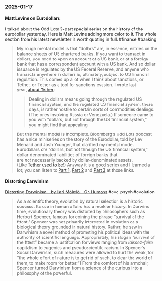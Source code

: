 ### 2025-01-17
#### Matt Levine on Eurodollars
I talked about the Odd Lots 3-part special series on the history of the eurodollar yesterday. Here is Matt Levine adding more color to it. The whole section from his latest newsletter is worth quoting in full. #finance #banking 

> My rough mental model is that “dollars” are, in essence, entries on the balance sheets of US chartered banks. If you want to transact in dollars, you need to open an account at a US bank, or at a foreign bank that has a correspondent account with a US bank. And so dollar issuance is regulated by the US Federal Reserve, and anyone who transacts anywhere in dollars is, ultimately, subject to US financial regulation. This comes up a lot when I think about sanctions, or Tether, or Tether as a tool for sanctions evasion. I wrote last year, [about Tether](https://links.message.bloomberg.com/u/click?_t=f574328d4d0c4c359b90d8e49b10e21d&_m=a59851325004416786fa0da223888f14&_e=iXfp1dzcYh8B-Auf2gOhl0EwcZSaTcIB5c8zik1cqeqQFaotSL-LYr9BjqRR6TglunbkYCiRlwFFsXSR9zlMC-V9bIfhhjCOCX3RiSM2z7VmdBW2y4p2Zl532DxG0ulD6AR7ya6fO8EkF7rbVEusYm_P7bY8kyN0WvBXb6UFM4PFmtayyUOW5H3AeLuZ2FarTVRPK0Vm24LSo91YoeG7w-geIHiQLTzdyPh1qYC4-EeQfF37GelTTIp6O9kPe6r2Yxqc68qNLr9AxmmCFidbWSgf5dgg4yoX58iKSsBc1w04U1AEfrIjwAqO1cMgngXH7HJNy-V390s4i2Fj9wFY6g%3D%3D):
> 
> > Dealing in dollars means going through the regulated US financial system, and the regulated US financial system, these days, is rather hostile to certain sorts of commodities dealings. (The ones involving Russia or Venezuela.) If someone came to you with “dollars, but not through the US financial system,” you might find that appealing.
> 
> But this mental model is incomplete. Bloomberg’s Odd Lots podcast has a nice miniseries on the story of the Eurodollar, told by Lev Menand and Josh Younger, that clarified my mental model. Eurodollars _are_ “dollars, but not through the US financial system,” dollar-denominated liabilities of foreign banks that are _not_ necessarily backed by dollar-denominated assets. (Like [Tether](https://links.message.bloomberg.com/u/click?_t=f574328d4d0c4c359b90d8e49b10e21d&_m=a59851325004416786fa0da223888f14&_e=iXfp1dzcYh8B-Auf2gOhl9SaPseKhkDSaL2LG9ZqAIs6Yew2nXRhzDSnHS2YUFlHpCuEzqYwtnclb0ILgKls7BkhoW0yg5hYZmniiVM3AUAn6nuhYeaczhjI5hBcLjQuWWsujCISs7D8QNjZGHJyFpT55WT2GD_LAJke6qWJMwEU6EP1dt99lUIrtKID2jy4hmTRF1Zhw2c_5Ls0SpSaURIH3JywJH4KITog5nKk6tZKbwqEpIGfvMsbLIHizEbztD-5cqcc3Vyll0OZy8-0-qWkOqfn4hr5xuGq2RwcDx4QED8lCYxNi0fT4ujICN9m4dAGZSWW1nsaENEouTseOg%3D%3D) [used to be](https://links.message.bloomberg.com/u/click?_t=f574328d4d0c4c359b90d8e49b10e21d&_m=a59851325004416786fa0da223888f14&_e=iXfp1dzcYh8B-Auf2gOhl6pwpTRRtBuzpw1FZ4FgPgPWvn9ukvs6kwEPWJG-PYT9T-xpgmXuJrFNruinuZArN-iK1mNtiDczs_IQSGL9twi0OsTKM_Dy6vZouNkeQLTZjcZ-GOqxG8KGV7qSsYT4--Ti-EwIQ6B4bIQ7McNW_bYZOFWzhBZ8GEbkK_SU9In6tRL9ExCF1TlbRlBATtbSyvEmuFFeoUpgu6RDi-VgmGUHARFm49U3s_d3UFi3ClsKmdSx_nxeDa9Lt8tOfeFTziq_oVlXRZTAxGNtUa6Oj98k8xDiYMjIRy4BwIaG15zmBjUoCWyV8PDYvcmahcU8rw%3D%3D)!) Anyway it is a good series and I learned a lot; you can listen to [Part 1](https://links.message.bloomberg.com/u/click?_t=f574328d4d0c4c359b90d8e49b10e21d&_m=a59851325004416786fa0da223888f14&_e=iXfp1dzcYh8B-Auf2gOhl94KjA53lSGj0mqykSEgPiuU0IyjfFo7EzAoAjfwSBa0oyhBO1CY1h5btQSJTkecogtlP48-KAO5zgKBWOTSIWRoVugnBXC9vqrpiP8QVqVuWRF3KjnISMDjnFbmnfjLzGQgPnFPleu7KdfcaVJNnzDuZ3Mz5PiuE7XWwE6m139-P4asUXNfxWyifwzTHwYArA8EEFZLuEOIaT5HSVSbLCb18lFdrjfBQ_O7OFzXsg_H7BdvLDWRg_MCxuEl69Qu-1-NrpFBQZpWABkPQ1UG0XVegG4LYFxlnJ5dhYV9zY8iIf4kNW4dVeDLzq-79x9BofK4zjXmd6tuLi3joUU_NB8N90MAHliNAK9xpNcvxqgjbfxTYC_9b3J90hXKdoYhlJXMX2bEuWBxiXflRb3HgVZ_oJjGvpgpIpiLGOHCfv9s3s1JbR3HUDzER6yjJVzIYw71HyixJ_1WD8yG0EPkFSplZq-7jSMLK1YAYU4Qb3MQmAA6Jt1lGD7rIwi-AtIYI4SygNcIivefqxipMOWmAFiJ0Q4E46_nXy4SGw8sUMV1IysveLFgJEDEKcAuuiRvuRyB52CGVv3IKtqaRSm3_JE%3D), [Part 2](https://links.message.bloomberg.com/u/click?_t=f574328d4d0c4c359b90d8e49b10e21d&_m=a59851325004416786fa0da223888f14&_e=iXfp1dzcYh8B-Auf2gOhl94KjA53lSGj0mqykSEgPiuU0IyjfFo7EzAoAjfwSBa0oyhBO1CY1h5btQSJTkecogtlP48-KAO5zgKBWOTSIWR2emUCNyqnBa7wVV44ZAjEufITrB4R8EII6wd8quoOD2olgxBQcXMWxJVtWA2X7Dfc7QSlqKVhF_eStKnOhNCBsuQnljgRAbg3rY7Ma3mSq3DOxe3sZFW12A7FYvKM0wS089t9XDwSzg8zJGhAGfiRXXXm9tsTCuhS1Gsqn9k5GC8YoluNc-__zEEHzQ1tD-ZZCLUL7qBVMBBpe26pbLYxVmD-cwC1kDNS-oQHcSgBfPgcuw30MsGF6DswWPtvOPZEzxBnjYpEre_G8uIvQr2kQDXFSLrcz794OL7kr8-WzS8g2NDYvl0iyJ5teiGmwL940bfLDvhK0ptIRFRdabK7kM_APEomtXbTBaumPSnoQgbALOAfL4hv1md160KTa4srcDKRYoSGMxpRcjBQXcTaycfAhUUJTptO_l7Pw9S9y-6coDLjJZhz7tdct4PkPKE%3D) and [Part 3](https://links.message.bloomberg.com/u/click?_t=f574328d4d0c4c359b90d8e49b10e21d&_m=a59851325004416786fa0da223888f14&_e=iXfp1dzcYh8B-Auf2gOhl94KjA53lSGj0mqykSEgPiuU0IyjfFo7EzAoAjfwSBa0oyhBO1CY1h5btQSJTkecogtlP48-KAO5zgKBWOTSIWS1daTJeVhBxFuqet1KV2fZJTw392NfbyZOnGww2YQ6U4Eab7IhP3jgRbJEtA-TB-f2ah-cLS8veZAOfWdt4N9qoMPIsyLK4m9Wp9WSNM51QwXv9IPoQuz9VGXmAN5V4y-PooXYV-nty6cHoldRLrC-oaReyzymPMt7VMfxeigqG9KEOxY3t3yqYhXF4arZMDeFxoXkQP7IOuBEsMJjKFn-bCXuOljuZtKH9mOV8iF6K7qnUJOGXSI8hS56D84YOUWNG2lwb_-XS04BKDW4S81WjL7D7vfnBJLrgOVGGBakzFRIAQNLzrKozNsl-tKvxsMtew8Z73R91dxRVTnXNVoKJB_Zx2hmvvrnjs-XnuFprbjcuk0N8BxE46nsLGL8_YIux8UrHdgV6_1EO1VAROXaymNT6uKIKnvB31DdEsYpAlY9Tj5-cNHabFX5kSh8-7br6XXbygSeiLNAWEwVIOVbK2aa6UZgGMMM1WGfIGh8Wg%3D%3D) at those links.

#### Distorting Darwinism
[Distorting Darwinism - by Ilari Mäkelä - On Humans](https://onhumans.substack.com/p/distorting-darwinism) #evo-psych #evolution 

> As a scientifc theory, evolution by natural selection is a historic success. Its use in human affairs has a murkier history. In Darwin’s time, evolutionary theory was distorted by philosophers such as Herbert Spencer, famous for coining the phrase “survival of the fttest.” Spencer was not primarily interested in evolution as a biological theory grounded in natural history. Rather, he saw in Darwinism a novel method of promoting his political ideas with the authority of scientific language. Appropriately, his slogan “survival of the fttest” became a justifcation for views ranging from *laissez-faire* capitalism to eugenics and pseudoscientifc racism. In Spencer’s Social Darwinism, such measures were allowed to hurt the weak, for “the whole effort of nature is to get rid of such, to clear the world of them, to make room for better.”1 From the comfort of his armchair, Spencer turned Darwinism from a science of the curious into a philosophy of the powerful.

